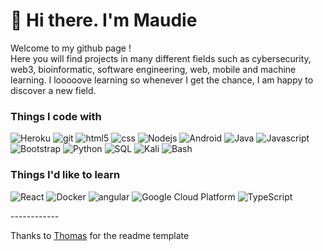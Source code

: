 <h1>🥰 Hi there. I'm Maudie</h1>


<p>Welcome to my github page !</br> Here you will find projects in many different fields such as cybersecurity, web3, bioinformatic, software engineering, web, mobile and machine learning. I looooove learning so whenever I get the chance, I am happy to discover a new field.
<h3>Things I code with</h3>
<p>
  <img alt="Heroku" src="https://img.shields.io/badge/-Heroku-430098?style=flat-square&logo=heroku&logoColor=white" />
  <img alt="git" src="https://img.shields.io/badge/-Git-F05032?style=flat-square&logo=git&logoColor=white" />
  <img alt="html5" src="https://img.shields.io/badge/-HTML5-E34F26?style=flat-square&logo=html5&logoColor=white" />
  <img alt="css" src="https://img.shields.io/badge/-CSS-E34F26?style=flat-square&logo=css&logoColor=white" />
  <img alt="Nodejs" src="https://img.shields.io/badge/-Nodejs-43853d?style=flat-square&logo=Node.js&logoColor=white" />
  <img alt="Android" src="https://img.shields.io/badge/-Android-8DD6F9?style=flat-square&logo=android&logoColor=white" /> 
  <img alt="Java" src="https://img.shields.io/badge/-Java-2088FF?style=flat-square&logo=java&logoColor=white" />
  <img alt="Javascript" src="https://img.shields.io/badge/-Javascript-007ACC?style=flat-square&logo=javascript&logoColor=white" />
  <img alt="Bootstrap" src="https://img.shields.io/badge/-Bootstrap-5849BE?style=flat-square&logo=bootstrap&logoColor=white" />
  <img alt="Python" src="https://img.shields.io/badge/-Python-311C87?style=flat-square&logo=python&logoColor=white" />
  <img alt="SQL" src="https://img.shields.io/badge/-SQL-764ABC?style=flat-square&logo=sql&logoColor=white" />
  <img alt="Kali" src="https://img.shields.io/badge/-Kali-B7178C?style=flat-square&logo=linux&logoColor=white" />
  <img alt="Bash" src="https://img.shields.io/badge/-Bash-E10098?style=flat-square&logo=bash&logoColor=white" />
</p>
<h3>Things I'd like to learn</h3>
<p>
  <img alt="React" src="https://img.shields.io/badge/-React-45b8d8?style=flat-square&logo=react&logoColor=white" />
  <img alt="Docker" src="https://img.shields.io/badge/-Docker-46a2f1?style=flat-square&logo=docker&logoColor=white" />
  <img alt="angular" src="https://img.shields.io/badge/-Angular-DD0031?style=flat-square&logo=angular&logoColor=white" />
  <img alt="Google Cloud Platform" src="https://img.shields.io/badge/-Google_Cloud_Platform-1a73e8?style=flat-square&logo=google-cloud&logoColor=white" />
  <img alt="TypeScript" src="https://img.shields.io/badge/-TypeScript-007ACC?style=flat-square&logo=typescript&logoColor=white" />
</p>
------------

Thanks to <a href="https://github.com/thmsgbrt">Thomas</a> for the readme template
